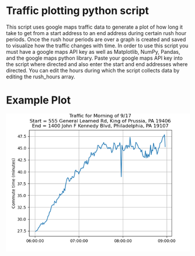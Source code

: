 # Traffic plotting python script

This script uses google maps traffic data to generate a plot of how long it 
take to get from a start address to an end address during certain rush hour
periods. Once the rush hour periods are over a graph is created and saved
to visualize how the traffic changes with time. In order to use this script
you must have a google maps API key as well as Matplotlib, NumPy, Pandas, and 
the google maps python library. Paste your google maps API key into the 
script where directed and also enter the start and end addresses where
directed. You can edit the hours during which the script collects data
by editing the rush_hours array. 


# Example Plot



![Alt text](https://github.com/Holden1337/TrafficPlotter/blob/TrafficPlotter/example.png)
